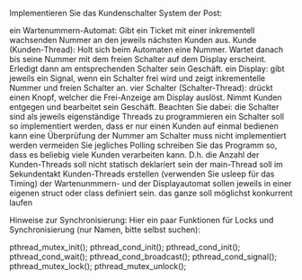 Implementieren Sie das Kundenschalter System der Post:

ein Wartenummern-Automat:
Gibt ein Ticket mit einer inkrementell wachsenden Nummer an den jeweils nächsten Kunden aus.
Kunde (Kunden-Thread):
Holt sich beim Automaten eine Nummer. Wartet danach bis seine Nummer mit dem freien Schalter auf dem Display erscheint. Erledigt dann am entsprechenden Schalter sein Geschäft.
ein Display:
gibt jeweils ein Signal, wenn ein Schalter frei wird und zeigt inkrementelle Nummer und freien Schalter an.
vier Schalter (Schalter-Thread):
drückt einen Knopf, welcher die Frei-Anzeige am Display auslöst. Nimmt Kunden entgegen und bearbeitet sein Geschäft.
Beachten Sie dabei:
die Schalter sind als jeweils eigenständige Threads zu programmieren
ein Schalter soll so implementiert werden, dass er nur einen Kunden auf einmal bedienen kann
eine Überprüfung der Nummer am Schalter muss nicht implementiert werden
vermeiden Sie jegliches Polling
schreiben Sie das Programm so, dass es beliebig viele Kunden verarbeiten kann. D.h. die Anzahl der Kunden-Threads soll nicht statisch deklariert sein
der main-Thread soll im Sekundentakt Kunden-Threads erstellen (verwenden Sie usleep für das Timing)
der Wartenunmmern- und der Displayautomat sollen jeweils in einer eigenen struct oder class definiert sein.
das ganze soll möglichst konkurrent laufen

Hinweise zur Synchronisierung:
Hier ein paar Funktionen für Locks und Synchronisierung (nur Namen, bitte selbst suchen):

pthread_mutex_init();
pthread_cond_init();
pthread_cond_init();
pthread_cond_wait();
pthread_cond_broadcast();
pthread_cond_signal();
pthread_mutex_lock();
pthread_mutex_unlock();
